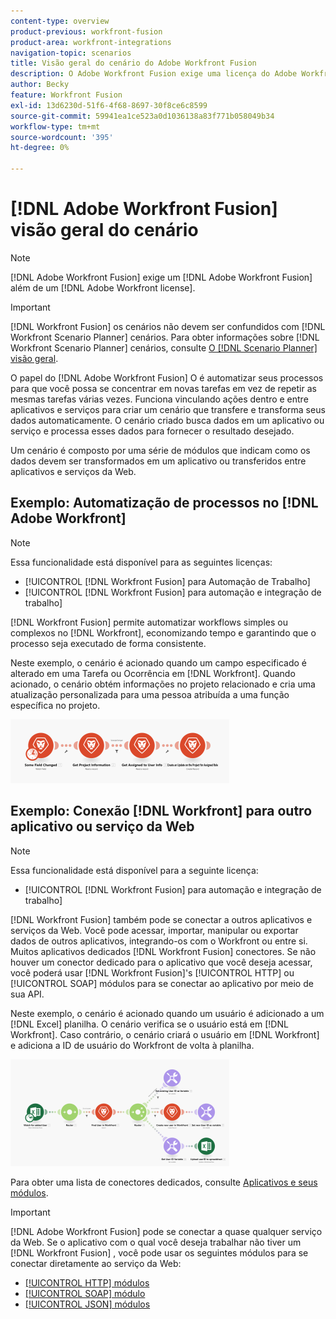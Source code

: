 ```yaml
---
content-type: overview
product-previous: workfront-fusion
product-area: workfront-integrations
navigation-topic: scenarios
title: Visão geral do cenário do Adobe Workfront Fusion
description: O Adobe Workfront Fusion exige uma licença do Adobe Workfront Fusion além de uma licença da Adobe Workfront.
author: Becky
feature: Workfront Fusion
exl-id: 13d6230d-51f6-4f68-8697-30f8ce6c8599
source-git-commit: 59941ea1ce523a0d1036138a83f771b058049b34
workflow-type: tm+mt
source-wordcount: '395'
ht-degree: 0%

---
```


# [!DNL Adobe Workfront Fusion] visão geral do cenário

>[!NOTE]
>
>[!DNL Adobe Workfront Fusion] exige um [!DNL Adobe Workfront Fusion] além de um [!DNL Adobe Workfront license].

>[!IMPORTANT]
>
>[!DNL Workfront Fusion] os cenários não devem ser confundidos com [!DNL Workfront Scenario Planner] cenários. Para obter informações sobre [!DNL Workfront Scenario Planner] cenários, consulte [O [!DNL Scenario Planner] visão geral](../../scenario-planner/scenario-planner-overview.md).

O papel do [!DNL Adobe Workfront Fusion] O é automatizar seus processos para que você possa se concentrar em novas tarefas em vez de repetir as mesmas tarefas várias vezes. Funciona vinculando ações dentro e entre aplicativos e serviços para criar um cenário que transfere e transforma seus dados automaticamente. O cenário criado busca dados em um aplicativo ou serviço e processa esses dados para fornecer o resultado desejado.

Um cenário é composto por uma série de módulos que indicam como os dados devem ser transformados em um aplicativo ou transferidos entre aplicativos e serviços da Web.

## Exemplo: Automatização de processos no [!DNL Adobe Workfront]

>[!NOTE]
>
>Essa funcionalidade está disponível para as seguintes licenças:
>
>* [!UICONTROL [!DNL Workfront Fusion] para Automação de Trabalho]
>* [!UICONTROL [!DNL Workfront Fusion] para automação e integração de trabalho]
>


[!DNL Workfront Fusion] permite automatizar workflows simples ou complexos no [!DNL Workfront], economizando tempo e garantindo que o processo seja executado de forma consistente.

Neste exemplo, o cenário é acionado quando um campo especificado é alterado em uma Tarefa ou Ocorrência em [!DNL Workfront]. Quando acionado, o cenário obtém informações no projeto relacionado e cria uma atualização personalizada para uma pessoa atribuída a uma função específica no projeto.

![](assets/fusion-template-example-350x102.png)

## Exemplo: Conexão [!DNL Workfront] para outro aplicativo ou serviço da Web

>[!NOTE]
>
>Essa funcionalidade está disponível para a seguinte licença:
>
>* [!UICONTROL [!DNL Workfront Fusion] para automação e integração de trabalho]
>


[!DNL Workfront Fusion] também pode se conectar a outros aplicativos e serviços da Web. Você pode acessar, importar, manipular ou exportar dados de outros aplicativos, integrando-os com o Workfront ou entre si. Muitos aplicativos dedicados [!DNL Workfront Fusion] conectores. Se não houver um conector dedicado para o aplicativo que você deseja acessar, você poderá usar [!DNL Workfront Fusion]&#39;s [!UICONTROL HTTP] ou [!UICONTROL SOAP] módulos para se conectar ao aplicativo por meio de sua API.

Neste exemplo, o cenário é acionado quando um usuário é adicionado a um [!DNL Excel] planilha. O cenário verifica se o usuário está em [!DNL Workfront]. Caso contrário, o cenário criará o usuário em [!DNL Workfront] e adiciona a ID de usuário do Workfront de volta à planilha.

![](assets/fusion-integration-example--350x171.png)

Para obter uma lista de conectores dedicados, consulte [Aplicativos e seus módulos](../../workfront-fusion/apps-and-their-modules/apps-and-their-modules.md).

>[!IMPORTANT]
>
>[!DNL Adobe Workfront Fusion] pode se conectar a quase qualquer serviço da Web. Se o aplicativo com o qual você deseja trabalhar não tiver um [!DNL Workfront Fusion] , você pode usar os seguintes módulos para se conectar diretamente ao serviço da Web:
>
>* [[!UICONTROL HTTP] módulos](../../workfront-fusion/apps-and-their-modules/http-modules/http-modules-1.md)
>* [[!UICONTROL SOAP] módulo](../../workfront-fusion/apps-and-their-modules/soap-module.md)
>* [[!UICONTROL JSON] módulos](../../workfront-fusion/apps-and-their-modules/json-modules.md)
>

